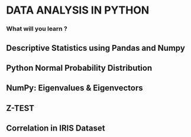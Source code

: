 # DATA ANALYSIS IN  PYTHON


### What will you learn ?


## Descriptive Statistics using Pandas and Numpy

## Python Normal Probability Distribution 

## NumPy: Eigenvalues & Eigenvectors

## Z-TEST

## Correlation in IRIS Dataset
